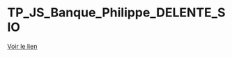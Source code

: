 # TP_JS_Banque_Philippe_DELENTE_SIO

[Voir le lien](https://limortaliter.github.io/TP_JS_Banque_Philippe_DELENTE_SIO/)
